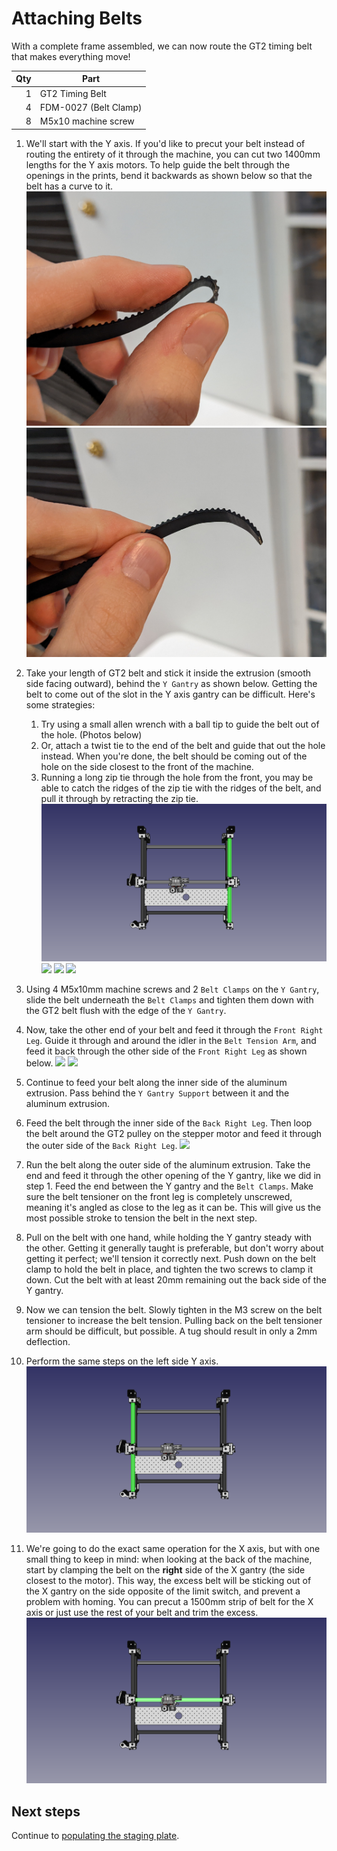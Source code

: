 # Attaching Belts

With a complete frame assembled, we can now route the GT2 timing belt that makes everything move!

|  Qty | Part                  |
| ---: | --------------------- |
|    1 | GT2 Timing Belt       |
|    4 | FDM-0027 (Belt Clamp) |
|    8 | M5x10 machine screw   |

1. We'll start with the Y axis. If you'd like to precut your belt instead of routing the entirety of it through the machine, you can cut two 1400mm lengths for the Y axis motors. To help guide the belt through the openings in the prints, bend it backwards as shown below so that the belt has a curve to it.
  ![](images/PXL_20220222_213242808.jpg)
  ![](images/PXL_20220222_213247038.jpg)

1. Take your length of GT2 belt and stick it inside the extrusion (smooth side facing outward), behind the `Y Gantry` as shown below. Getting the belt to come out of the slot in the Y axis gantry can be difficult. Here's some strategies:
   1. Try using a small allen wrench with a ball tip to guide the belt out of the hole. (Photos below)
   2. Or, attach a twist tie to the end of the belt and guide that out the hole instead. When you're done, the belt should be coming out of the hole on the side closest to the front of the machine.
   3. Running a long zip tie through the hole from the front, you may be able to catch the ridges of the zip tie with the ridges of the belt, and pull it through by retracting the zip tie.
  ![](images/Attaching-Belts-Step-1.png)
  ![](images/IMG_0706.JPG)
  ![](images/IMG_0707.JPG)
  ![](images/IMG_0709.JPG)

1. Using 4 M5x10mm machine screws and 2 `Belt Clamps` on the `Y Gantry`, slide the belt underneath the `Belt Clamps` and tighten them down with the GT2 belt flush with the edge of the `Y Gantry`.

2. Now, take the other end of your belt and feed it through the `Front Right Leg`. Guide it through and around the idler in the `Belt Tension Arm`, and feed it back through the other side of the `Front Right Leg` as shown below.
  ![](images/IMG_0711.JPG)
  ![](images/IMG_0712.JPG)

1. Continue to feed your belt along the inner side of the aluminum extrusion. Pass behind the `Y Gantry Support` between it and the aluminum extrusion.

2. Feed the belt through the inner side of the `Back Right Leg`. Then loop the belt around the GT2 pulley on the stepper motor and feed it through the outer side of the `Back Right Leg`.
  ![](images/IMG_0715.JPG)

1. Run the belt along the outer side of the aluminum extrusion. Take the end and feed it through the other opening of the Y gantry, like we did in step 1. Feed the end between the Y gantry and the `Belt Clamps`. Make sure the belt tensioner on the front leg is completely unscrewed, meaning it's angled as close to the leg as it can be. This will give us the most possible stroke to tension the belt in the next step.

2. Pull on the belt with one hand, while holding the Y gantry steady with the other. Getting it generally taught is preferable, but don't worry about getting it perfect; we'll tension it correctly next. Push down on the belt clamp to hold the belt in place, and tighten the two screws to clamp it down. Cut the belt with at least 20mm remaining out the back side of the Y gantry.

3. Now we can tension the belt. Slowly tighten in the M3 screw on the belt tensioner to increase the belt tension. Pulling back on the belt tensioner arm should be difficult, but possible. A tug should result in only a 2mm deflection.

4. Perform the same steps on the left side Y axis.
  ![](images/Attaching-Belts-Step-8.png)

1.  We're going to do the exact same operation for the X axis, but with one small thing to keep in mind: when looking at the back of the machine, start by clamping the belt on the **right** side of the X gantry (the side closest to the motor). This way, the excess belt will be sticking out of the X gantry on the side opposite of the limit switch, and prevent a problem with homing. You can precut a 1500mm strip of belt for the X axis or just use the rest of your belt and trim the excess.
  ![](images/Attaching-Belts-Step-9.png)

## Next steps

Continue to [populating the staging plate](../11-populating-staging-plate/index.md).
